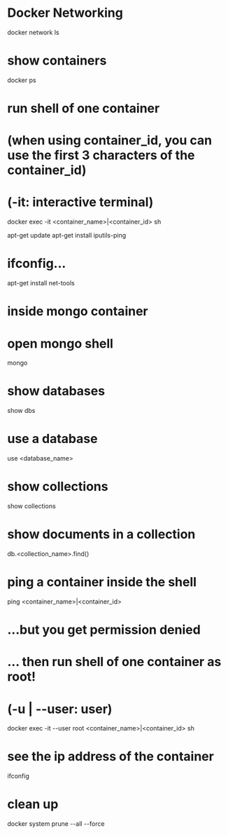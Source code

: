 # Docker Networking
docker network ls

# show containers
docker ps

# run shell of one container
# (when using container_id, you can use the first 3 characters of the container_id)
# (-it: interactive terminal)
docker exec -it <container_name>|<container_id> sh 


apt-get update
apt-get install iputils-ping
# ifconfig...
apt-get install net-tools 

# inside mongo container
# open mongo shell
mongo
# show databases
show dbs
# use a database
use <database_name>
# show collections
show collections
# show documents in a collection
db.<collection_name>.find()


# ping a container inside the shell
ping <container_name>|<container_id>

# ...but you get permission denied
# ... then run shell of one container as root!
# (-u | --user: user)
docker exec -it --user root <container_name>|<container_id> sh

# see the ip address of the container
ifconfig


# clean up 
docker system prune --all --force